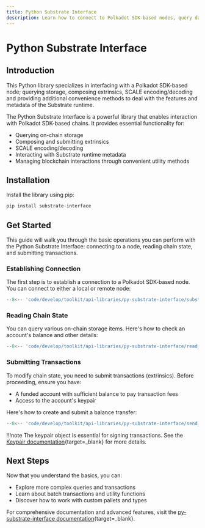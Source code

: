 ```yaml
---
title: Python Substrate Interface
description: Learn how to connect to Polkadot SDK-based nodes, query data, submit transactions, and manage blockchain interactions using the Python Substrate Interface.
---
```


# Python Substrate Interface

## Introduction

This Python library specializes in interfacing with a Polkadot SDK-based node; querying storage, composing extrinsics, SCALE encoding/decoding and providing additional convenience methods to deal with the features and metadata of the Substrate runtime.

The Python Substrate Interface is a powerful library that enables interaction with Polkadot SDK-based chains. It provides essential functionality for:

- Querying on-chain storage
- Composing and submitting extrinsics
- SCALE encoding/decoding
- Interacting with Substrate runtime metadata
- Managing blockchain interactions through convenient utility methods

## Installation

Install the library using pip:

```py
pip install substrate-interface
```

## Get Started

This guide will walk you through the basic operations you can perform with the Python Substrate Interface: connecting to a node, reading chain state, and submitting transactions.

### Establishing Connection

The first step is to establish a connection to a Polkadot SDK-based node. You can connect to either a local or remote node:

```py
--8<-- 'code/develop/toolkit/api-libraries/py-substrate-interface/substrate_interface.py'
```

### Reading Chain State

You can query various on-chain storage items. Here's how to check an account's balance and other details:

```py
--8<-- 'code/develop/toolkit/api-libraries/py-substrate-interface/read_state.py'
```

### Submitting Transactions

To modify chain state, you need to submit transactions (extrinsics). Before proceeding, ensure you have:

- A funded account with sufficient balance to pay transaction fees
- Access to the account's keypair

Here's how to create and submit a balance transfer:

```py
--8<-- 'code/develop/toolkit/api-libraries/py-substrate-interface/send_tx.py'
```

!!!note
    The keypair object is essential for signing transactions. See the [Keypair documentation](https://polkascan.github.io/py-substrate-interface/usage/keypair-creation-and-signing/){target=\_blank} for more details.

## Next Steps

Now that you understand the basics, you can:

- Explore more complex queries and transactions
- Learn about batch transactions and utility functions
- Discover how to work with custom pallets and types

For comprehensive documentation and advanced features, visit the [py-substrate-interface documentation](https://polkascan.github.io/py-substrate-interface/){target=\_blank}.